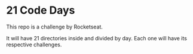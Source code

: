 # 21 Code Days

This repo is a challenge by Rocketseat.

It will have 21 directories inside and divided by day. Each one will have its respective challenges.
